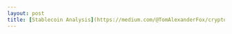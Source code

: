 ```yaml
---
layout: post
title: [Stablecoin Analysis](https://medium.com/@TomAlexanderFox/cryptocurrencies-stable-coins-and-erc20-tokens-f05e795c3968)
---
```


